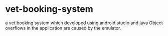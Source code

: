 # vet-booking-system
a vet booking system which developed using android studio and java
Object overflows in the application are caused by the emulator.
